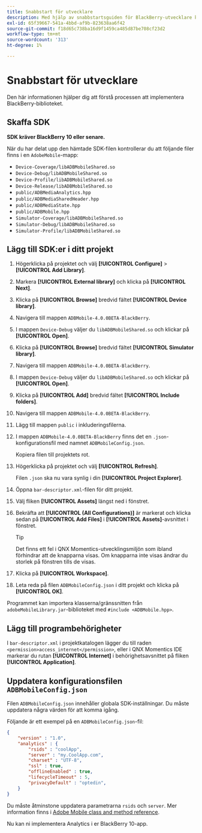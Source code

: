 ```yaml
---
title: Snabbstart för utvecklare
description: Med hjälp av snabbstartsguiden för BlackBerry-utvecklare kan du förstå hur du implementerar BlackBerry-biblioteket för Adobe Mobile Services.
exl-id: 65f39667-541a-4bbd-af9b-823638aa6f42
source-git-commit: f18d65c738ba16d9f1459ca485d87be708cf23d2
workflow-type: tm+mt
source-wordcount: '313'
ht-degree: 1%

---
```


# Snabbstart för utvecklare

Den här informationen hjälper dig att förstå processen att implementera BlackBerry-biblioteket.

## Skaffa SDK

**SDK kräver BlackBerry 10 eller senare.**

När du har delat upp den hämtade SDK-filen kontrollerar du att följande filer finns i en `AdobeMobile`-mapp:

* `Device-Coverage/libADBMobileShared.so`
* `Device-Debug/libADBMobileShared.so`
* `Device-Profile/libADBMobileShared.so`
* `Device-Release/libADBMobileShared.so`
* `public/ADBMediaAnalytics.hpp`
* `public/ADBMediaSharedHeader.hpp`
* `public/ADBMediaState.hpp`
* `public/ADBMobile.hpp`
* `Simulator-Coverage/libADBMobileShared.so`
* `Simulator-Debug/libADBMobileShared.so`
* `Simulator-Profile/libADBMobileShared.so`

## Lägg till SDK:er i ditt projekt

1. Högerklicka på projektet och välj **[!UICONTROL Configure]** > **[!UICONTROL Add Library]**.
1. Markera **[!UICONTROL External library]** och klicka på **[!UICONTROL Next]**.
1. Klicka på **[!UICONTROL Browse]** bredvid fältet **[!UICONTROL Device library]**.
1. Navigera till mappen `ADBMobile-4.0.0BETA-BlackBerry`.
1. I mappen `Device-Debug` väljer du `libADBMobileShared.so` och klickar på **[!UICONTROL Open]**.
1. Klicka på **[!UICONTROL Browse]** bredvid fältet **[!UICONTROL Simulator library]**.
1. Navigera till mappen `ADBMobile-4.0.0BETA-BlackBerry`.
1. I mappen `Device-Debug` väljer du `libADBMobileShared.so` och klickar på **[!UICONTROL Open]**.
1. Klicka på **[!UICONTROL Add]** bredvid fältet **[!UICONTROL Include folders]**.
1. Navigera till mappen `ADBMobile-4.0.0BETA-BlackBerry`.
1. Lägg till mappen `public` i inkluderingsfilerna.
1. I mappen `ADBMobile-4.0.0BETA-BlackBerry` finns det en `.json`-konfigurationsfil med namnet `ADBMobileConfig.json`.

   Kopiera filen till projektets rot.
1. Högerklicka på projektet och välj **[!UICONTROL Refresh]**.

   Filen `.json` ska nu vara synlig i din **[!UICONTROL Project Explorer]**.
1. Öppna `bar-descriptor.xml`-filen för ditt projekt.
1. Välj fliken **[!UICONTROL Assets]** längst ned i fönstret.
1. Bekräfta att **[!UICONTROL (All Configurations)]** är markerat och klicka sedan på **[!UICONTROL Add Files]** i **[!UICONTROL Assets]**-avsnittet i fönstret.
   >[!TIP]
   >
   >Det finns ett fel i QNX Momentics-utvecklingsmiljön som ibland förhindrar att de knapparna visas. Om knapparna inte visas ändrar du storlek på fönstren tills de visas.

1. Klicka på **[!UICONTROL Workspace]**.
1. Leta reda på filen `ADBMobileConfig.json` i ditt projekt och klicka på **[!UICONTROL OK]**.

Programmet kan importera klasserna/gränssnitten från `adobeMobileLibrary.jar`-biblioteket med `#include <ADBMobile.hpp>`.

## Lägg till programbehörigheter

I `bar-descriptor.xml` i projektkatalogen lägger du till raden `<permission>access_internet</permission>`, eller i QNX Momentics IDE markerar du rutan **[!UICONTROL Internet]** i behörighetsavsnittet på fliken **[!UICONTROL Application]**.

## Uppdatera konfigurationsfilen `ADBMobileConfig.json`

Filen `ADBMobileConfig.json` innehåller globala SDK-inställningar. Du måste uppdatera några värden för att komma igång.

Följande är ett exempel på en `ADBMobileConfig.json`-fil:

```json
{
    "version" : "1.0",
    "analytics" : {
        "rsids" : "coolApp",
        "server" : "my.CoolApp.com",
        "charset" : "UTF-8",
        "ssl" : true,
        "offlineEnabled" : true,
        "lifecycleTimeout" : 5,
        "privacyDefault" : "optedin",
    }
}
```

Du måste åtminstone uppdatera parametrarna `rsids` och `server`. Mer information finns i [Adobe Mobile class and method reference](/help/blackberry/methods.md).

Nu kan ni implementera Analytics i er BlackBerry 10-app.
